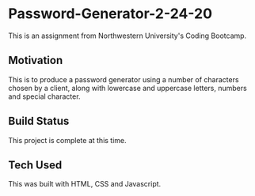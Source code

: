 # Password-Generator-2-24-20
This is an assignment from Northwestern University's Coding Bootcamp.
## Motivation
This is to produce a password generator using a number of characters chosen by a client, along with lowercase and uppercase letters, numbers and special character.
## Build Status
This project is complete at this time.
## Tech Used
This was built with HTML, CSS and Javascript. 

